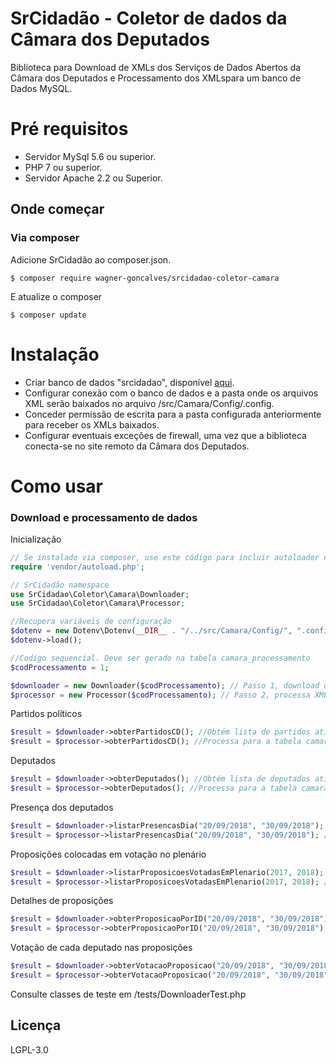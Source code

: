 # SrCidadão - Coletor de dados da Câmara dos Deputados

Biblioteca para Download de XMLs dos Serviços de Dados Abertos da Câmara dos Deputados e Processamento dos XMLspara um banco de Dados MySQL.

# Pré requisitos

  - Servidor MySql 5.6 ou superior.
  - PHP 7 ou superior.
  - Servidor Apache 2.2 ou Superior.

## Onde começar

### Via composer

Adicione SrCidadão ao composer.json.
```
$ composer require wagner-goncalves/srcidadao-coletor-camara
```

E atualize o composer
```
$ composer update
```

# Instalação

  - Criar banco de dados "srcidadao", disponível [aqui](https://github.com/wagner-goncalves/srcidadao-coletor-camara/blob/master/db/camara.sql). 
  - Configurar conexão com o banco de dados e a pasta onde os arquivos XML serão baixados no arquivo /src/Camara/Config/.config.
  - Conceder permissão de escrita para a pasta configurada anteriormente para receber os XMLs baixados.
  - Configurar eventuais exceções de firewall, uma vez que a biblioteca conecta-se no site remoto da Câmara dos Deputados.

# Como usar

### Download e processamento de dados

Inicialização

```php
// Se instalado via composer, use este código para incluir autoloader no topo do projeto.
require 'vendor/autoload.php';

// SrCidadão namespace
use SrCidadao\Coletor\Camara\Downloader;
use SrCidadao\Coletor\Camara\Processor;

//Recupera variáveis de configuração
$dotenv = new Dotenv\Dotenv(__DIR__ . "/../src/Camara/Config/", ".config");
$dotenv->load();

//Codigo sequencial. Deve ser gerado na tabela camara_processamento
$codProcessamento = 1; 

$downloader = new Downloader($codProcessamento); // Passo 1, download da XMLs
$processor = new Processor($codProcessamento); // Passo 2, processa XML para banco de dados
```

Partidos políticos
```php
$result = $downloader->obterPartidosCD(); //Obtém lista de partidos ativos
$result = $processor->obterPartidosCD(); //Processa para a tabela camara_partido  
```
Deputados
```php
$result = $downloader->obterDeputados(); //Obtém lista de deputados ativos
$result = $processor->obterDeputados(); //Processa para a tabela camara_deputado  
```
Presença dos deputados
```php
$result = $downloader->listarPresencasDia("20/09/2018", "30/09/2018"); //Obtém arquivos de presença em prenário (um XML por dia)
$result = $processor->listarPresencasDia("20/09/2018", "30/09/2018"); //Processa para a lista de presença para a tabela camara_presenca 
```
Proposições colocadas em votação no plenário
```php
$result = $downloader->listarProposicoesVotadasEmPlenario(2017, 2018); //Obtém proposições (resumo) votadas em prenário (um XML por ano)
$result = $processor->listarProposicoesVotadasEmPlenario(2017, 2018); //Processa para a lista de proposições para a tabela camara_proposicaoplenario 
```
Detalhes de proposições
```php
$result = $downloader->obterProposicaoPorID("20/09/2018", "30/09/2018"); //Obtém detalhes de proposições votadas entre dataInicial e dataFinal
$result = $processor->obterProposicaoPorID("20/09/2018", "30/09/2018"); //Processa detalhes de proposições para a tabela camara_proposicao
```
Votação de cada deputado nas proposições
```php
$result = $downloader->obterVotacaoProposicao("20/09/2018", "30/09/2018"); //Obtém votação de cada deputado de proposições votadas entre dataInicial e dataFinal
$result = $processor->obterVotacaoProposicao("20/09/2018", "30/09/2018"); //Processa votos de cada deputado naproposição para a tabela camara_votacaoproposicao
```
Consulte classes de teste em /tests/DownloaderTest.php

Licença
----
LGPL-3.0
